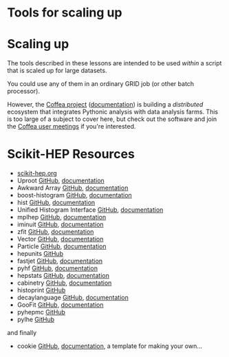 # Tools for scaling up

# Scaling up

The tools described in these lessons are intended to be used *within* a script that is scaled up for large datasets.

You could use any of them in an ordinary GRID job (or other batch processor).

However, the [Coffea project](https://github.com/CoffeaTeam) ([documentation](https://coffea-hep.readthedocs.io/en/latest/)) is building a *distributed* ecosystem that integrates Pythonic analysis with data analysis farms. This is too large of a subject to cover here, but check out the software and join the [Coffea user meetings](https://indico.cern.ch/category/11674/) if you're interested.

# Scikit-HEP Resources

- [scikit-hep.org](https://scikit-hep.org)
- Uproot [GitHub](https://github.com/scikit-hep/uproot5), [documentation](https://uproot.readthedocs.io)
- Awkward Array [GitHub](https://github.com/scikit-hep/awkward-1.0), [documentation](https://awkward-array.org)
- boost-histogram [GitHub](https://github.com/scikit-hep/boost-histogram), [documentation](https://boost-histogram.readthedocs.io)
- hist [GitHub](https://github.com/scikit-hep/hist), [documentation](https://hist.readthedocs.io)
- Unified Histogram Interface [GitHub](https://github.com/scikit-hep/uhi), [documentation](https://uhi.readthedocs.io)
- mplhep [GitHub](https://github.com/scikit-hep/mplhep), [documentation](https://mplhep.readthedocs.io)
- iminuit [GitHub](https://github.com/scikit-hep/iminuit), [documentation](https://iminuit.readthedocs.io)
- zfit [GitHub](https://github.com/zfit/zfit), [documentation](https://zfit.readthedocs.io)
- Vector [GitHub](https://github.com/scikit-hep/vector), [documentation](https://vector.readthedocs.io)
- Particle [GitHub](https://github.com/scikit-hep/particle), [documentation](https://github.com/scikit-hep/particle/blob/master/notebooks/ParticleDemo.ipynb)
- hepunits [GitHub](https://github.com/scikit-hep/hepunits)
- fastjet [GitHub](https://github.com/scikit-hep/fastjet), [documentation](https://fastjet.readthedocs.io)
- pyhf [GitHub](https://github.com/scikit-hep/pyhf), [documentation](https://pyhf.readthedocs.io)
- hepstats [GitHub](https://github.com/scikit-hep/hepstats), [documentation](https://scikit-hep.org/hepstats)
- cabinetry [GitHub](https://github.com/scikit-hep/cabinetry), [documentation](https://iris-hep.org/projects/cabinetry.html)
- histoprint [GitHub](https://github.com/scikit-hep/histoprint)
- decaylanguage [GitHub](https://github.com/scikit-hep/decaylanguage), [documentation](https://github.com/scikit-hep/decaylanguage/blob/master/notebooks/DecayLanguageDemo.ipynb)
- GooFit [GitHub](https://github.com/GooFit/GooFit), [documentation](https://goofit.github.io/)
- pyhepmc [GitHub](https://github.com/scikit-hep/pyhepmc)
- pylhe [GitHub](https://github.com/scikit-hep/pylhe)

and finally

- cookie [GitHub](https://github.com/scientific-python/cookie), [documentation](https://learn.scientific-python.org/development), a template for making your own...

